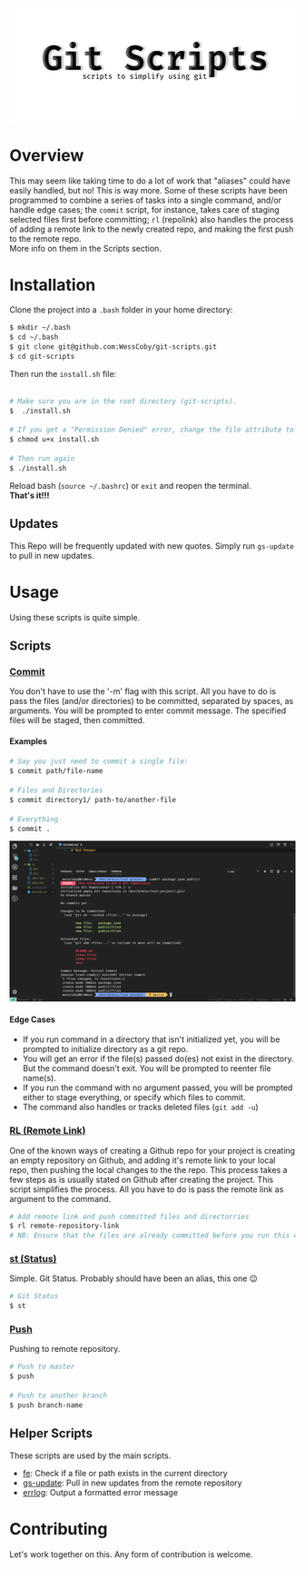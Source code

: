![Header Image](images/git-scripts-image.png)
# Overview
This may seem like taking time to do a lot of work that "aliases" could have easily handled, but no! This is way more. 
Some of these scripts have been programmed to combine a series of tasks into a single command, and/or handle edge cases; the `commit` script, for instance, takes care of staging selected files first before committing; `rl` (repolink) also handles the process of adding a remote link to the newly created repo, and making the first push to the remote repo. <br> More info on them in the Scripts section. 

# Installation
Clone the project into a `.bash` folder in your home directory:
```sh
$ mkdir ~/.bash
$ cd ~/.bash
$ git clone git@github.com:WessCoby/git-scripts.git
$ cd git-scripts
```
Then run the `install.sh` file:
```sh

# Make sure you are in the root directory (git-scripts).
$  ./install.sh

# If you get a "Permission Denied" error, change the file attribute to make it executable.
$ chmod u+x install.sh

# Then run again
$ ./install.sh

```
Reload bash (`source ~/.bashrc`) or `exit` and reopen the terminal.<br>
**That's it!!!**


## Updates
This Repo will be frequently updated with new quotes. Simply run `gs-update` to pull in new updates.

# Usage
Using these scripts is quite simple. 

## Scripts
### [Commit](./bin/commit)

You don't have to use the '-m' flag with this script. All you have to do is pass the files (and/or directories) to be committed, separated by spaces, as arguments. You will be prompted to enter commit message. The specified files will be staged, then committed.

#### Examples
```sh
# Say you just need to commit a single file:
$ commit path/file-name

# Files and Directories
$ commit directory1/ path-to/another-file

# Everything
$ commit .

```
![commit](./images/commit.png)

#### Edge Cases
-   If you run command in a directory that isn't initialized yet, you will be prompted to initialize directory as a git repo. 
-   You will get an error if the file(s) passed do(es) not exist in the directory. But the command doesn't exit. You will be prompted to reenter file name(s).
-   If you run the command with no argument passed, you will be prompted either to stage everything, or specify which files to commit.
-   The command also handles or tracks deleted files (`git add -u`)

### [RL (Remote Link)](./bin/rl)
One of the known ways of creating a Github repo for your project is creating an empty repository on Github, and adding it's remote link to your local repo, then pushing the local changes to the the repo.
This process takes a few steps as is usually stated on Github after creating the project. This script simplifies the process. All you have to do is pass the remote link as argument to the command. 
```sh
# Add remote link and push committed files and directorries
$ rl remote-repository-link
# NB: Ensure that the files are already committed before you run this command
```

### [st (Status)](./bin/st)
Simple. Git Status. Probably should have been an alias, this one :wink:
```sh
# Git Status
$ st
```

### [Push](push)
Pushing to remote repository.
```sh
# Push to master
$ push

# Push to another branch
$ push branch-name
```

## Helper Scripts
These scripts are used by the main scripts.
-   [fe](./bin/fe): Check if a file or path exists in the current directory
-   [gs-update](./bin/gs-update): Pull in new updates from the remote repository
-   [errlog](./bin/errlog): Output a formatted error message

# Contributing
Let's work together on this. Any form of contribution is welcome. 